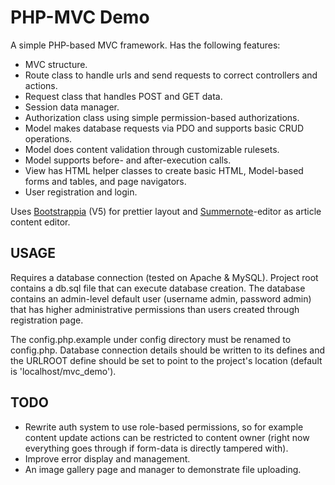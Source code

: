 # PHP-MVC Demo

A simple PHP-based MVC framework. Has the following features:
* MVC structure.
* Route class to handle urls and send requests to correct controllers and actions.
* Request class that handles POST and GET data.
* Session data manager.
* Authorization class using simple permission-based authorizations.
* Model makes database requests via PDO and supports basic CRUD operations.
* Model does content validation through customizable rulesets.
* Model supports before- and after-execution calls.
* View has HTML helper classes to create basic HTML, Model-based forms and tables, and page navigators.
* User registration and login.

Uses [Bootstrappia](https://getbootstrap.com/) (V5) for prettier layout and [Summernote](https://summernote.org/)-editor as article content editor.

## USAGE

Requires a database connection (tested on Apache & MySQL). Project root contains a db.sql file that can execute database creation. The database contains an admin-level default user (username admin, password admin) that has higher administrative permissions than users created through registration page.

The config.php.example under config directory must be renamed to config.php. Database connection details should be written to its defines and the URLROOT define should be set to point to the project's location (default is 'localhost/mvc_demo').

## TODO

* Rewrite auth system to use role-based permissions, so for example content update actions can be restricted to content owner (right now everything goes through if form-data is directly tampered with).
* Improve error display and management.
* An image gallery page and manager to demonstrate file uploading.